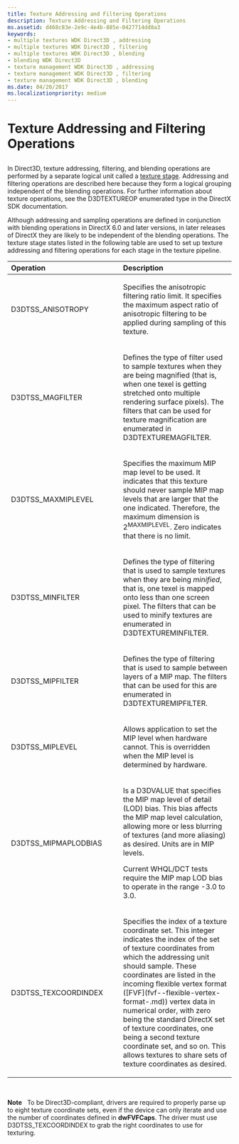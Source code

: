 ```yaml
---
title: Texture Addressing and Filtering Operations
description: Texture Addressing and Filtering Operations
ms.assetid: d468c83e-2e9c-4e4b-885e-0427714dd8a3
keywords:
- multiple textures WDK Direct3D , addressing
- multiple textures WDK Direct3D , filtering
- multiple textures WDK Direct3D , blending
- blending WDK Direct3D
- texture management WDK Direct3D , addressing
- texture management WDK Direct3D , filtering
- texture management WDK Direct3D , blending
ms.date: 04/20/2017
ms.localizationpriority: medium
---
```


# Texture Addressing and Filtering Operations


## <span id="ddk_texture_addressing_and_filtering_operations_gg"></span><span id="DDK_TEXTURE_ADDRESSING_AND_FILTERING_OPERATIONS_GG"></span>


In Direct3D, texture addressing, filtering, and blending operations are performed by a separate logical unit called a [texture stage](texture-stages.md). Addressing and filtering operations are described here because they form a logical grouping independent of the blending operations. For further information about texture operations, see the D3DTEXTUREOP enumerated type in the DirectX SDK documentation.

Although addressing and sampling operations are defined in conjunction with blending operations in DirectX 6.0 and later versions, in later releases of DirectX they are likely to be independent of the blending operations. The texture stage states listed in the following table are used to set up texture addressing and filtering operations for each stage in the texture pipeline.

<table>
<colgroup>
<col width="50%" />
<col width="50%" />
</colgroup>
<thead>
<tr class="header">
<th align="left">Operation</th>
<th align="left">Description</th>
</tr>
</thead>
<tbody>
<tr class="odd">
<td align="left"><p>D3DTSS_ANISOTROPY</p></td>
<td align="left"><p>Specifies the anisotropic filtering ratio limit. It specifies the maximum aspect ratio of anisotropic filtering to be applied during sampling of this texture.</p></td>
</tr>
<tr class="even">
<td align="left"><p>D3DTSS_MAGFILTER</p></td>
<td align="left"><p>Defines the type of filter used to sample textures when they are being magnified (that is, when one texel is getting stretched onto multiple rendering surface pixels). The filters that can be used for texture magnification are enumerated in D3DTEXTUREMAGFILTER.</p></td>
</tr>
<tr class="odd">
<td align="left"><p>D3DTSS_MAXMIPLEVEL</p></td>
<td align="left"><p>Specifies the maximum MIP map level to be used. It indicates that this texture should never sample MIP map levels that are larger that the one indicated. Therefore, the maximum dimension is 2<sup>MAXMIPLEVEL</sup>. Zero indicates that there is no limit.</p></td>
</tr>
<tr class="even">
<td align="left"><p>D3DTSS_MINFILTER</p></td>
<td align="left"><p>Defines the type of filtering that is used to sample textures when they are being <em>minified</em>, that is, one texel is mapped onto less than one screen pixel. The filters that can be used to minify textures are enumerated in D3DTEXTUREMINFILTER.</p></td>
</tr>
<tr class="odd">
<td align="left"><p>D3DTSS_MIPFILTER</p></td>
<td align="left"><p>Defines the type of filtering that is used to sample between layers of a MIP map. The filters that can be used for this are enumerated in D3DTEXTUREMIPFILTER.</p></td>
</tr>
<tr class="even">
<td align="left"><p>D3DTSS_MIPLEVEL</p></td>
<td align="left"><p>Allows application to set the MIP level when hardware cannot. This is overridden when the MIP level is determined by hardware.</p></td>
</tr>
<tr class="odd">
<td align="left"><p>D3DTSS_MIPMAPLODBIAS</p></td>
<td align="left"><p>Is a D3DVALUE that specifies the MIP map level of detail (LOD) bias. This bias affects the MIP map level calculation, allowing more or less blurring of textures (and more aliasing) as desired. Units are in MIP levels.</p>
<p>Current WHQL/DCT tests require the MIP map LOD bias to operate in the range -3.0 to 3.0.</p></td>
</tr>
<tr class="even">
<td align="left"><p>D3DTSS_TEXCOORDINDEX</p></td>
<td align="left"><p>Specifies the index of a texture coordinate set. This integer indicates the index of the set of texture coordinates from which the addressing unit should sample. These coordinates are listed in the incoming flexible vertex format ([FVF](fvf--flexible-vertex-format-.md)) vertex data in numerical order, with zero being the standard DirectX set of texture coordinates, one being a second texture coordinate set, and so on. This allows textures to share sets of texture coordinates as desired.</p></td>
</tr>
</tbody>
</table>

 

**Note**   To be Direct3D-compliant, drivers are required to properly parse up to eight texture coordinate sets, even if the device can only iterate and use the number of coordinates defined in **dwFVFCaps**. The driver must use D3DTSS\_TEXCOORDINDEX to grab the right coordinates to use for texturing.

 

 

 





